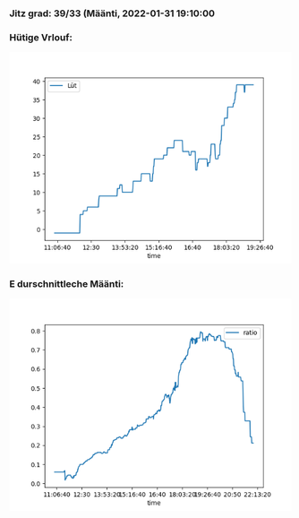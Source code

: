 ### Jitz grad: 39/33 (Määnti, 2022-01-31 19:10:00

### Hütige Vrlouf:
![Graph](Today.png)

### E durschnittleche Määnti:
![Graph](Määnti.png)